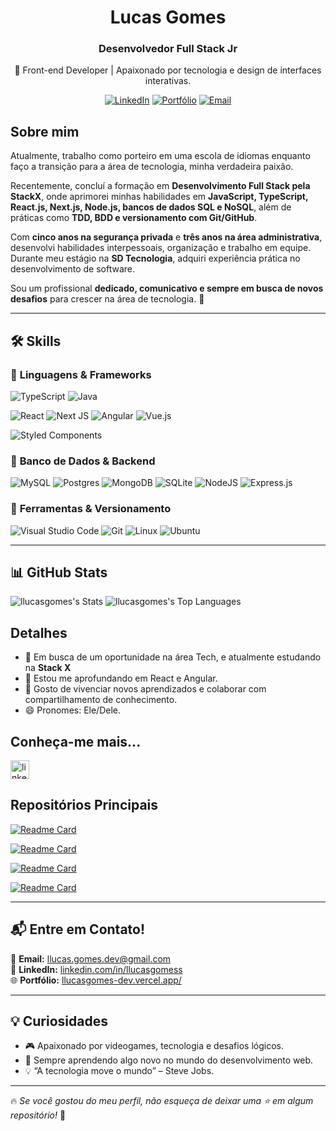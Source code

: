 <h1 align="center">Lucas Gomes</h1>
<h3 align="center">Desenvolvedor Full Stack Jr</h3>

<p align="center">
  🚀 Front-end Developer | Apaixonado por tecnologia e design de interfaces interativas.
</p>

<p align="center">
  <a href="https://www.linkedin.com/in/llucasgomess" target="_blank"><img src="https://img.shields.io/badge/LinkedIn-0077B5?style=for-the-badge&logo=linkedin&logoColor=white" alt="LinkedIn"></a>
  <a href="https://llucasgomes-dev.vercel.app" target="_blank"><img src="https://img.shields.io/badge/Portfolio-FF5722?style=for-the-badge&logo=Firefox-Browser&logoColor=white" alt="Portfólio"></a>
  <a href="mailto:llucas.gomes.dev@gmail.com"><img src="https://img.shields.io/badge/Email-D14836?style=for-the-badge&logo=gmail&logoColor=white" alt="Email"></a>
</p>

## Sobre mim  

Atualmente, trabalho como porteiro em uma escola de idiomas enquanto faço a transição para a área de tecnologia, minha verdadeira paixão.  

Recentemente, concluí a formação em **Desenvolvimento Full Stack pela StackX**, onde aprimorei minhas habilidades em **JavaScript, TypeScript, React.js, Next.js, Node.js, bancos de dados SQL e NoSQL**, além de práticas como **TDD, BDD e versionamento com Git/GitHub**.  

Com **cinco anos na segurança privada** e **três anos na área administrativa**, desenvolvi habilidades interpessoais, organização e trabalho em equipe. Durante meu estágio na **SD Tecnologia**, adquiri experiência prática no desenvolvimento de software.  

Sou um profissional **dedicado, comunicativo e sempre em busca de novos desafios** para crescer na área de tecnologia. 🚀

---

## 🛠 Skills  

### 🔹 **Linguagens & Frameworks**  

![TypeScript](https://img.shields.io/badge/typescript-%23007ACC.svg?style=for-the-badge&logo=typescript&logoColor=white)
![Java](https://img.shields.io/badge/Java-ED8B00?style=for-the-badge&logo=java&logoColor=white)

![React](https://img.shields.io/badge/React-20232A?style=for-the-badge&logo=react&logoColor=61DAFB)
![Next JS](https://img.shields.io/badge/Next-black?style=for-the-badge&logo=next.js&logoColor=white)
![Angular](https://img.shields.io/badge/Angular-DD0031?style=for-the-badge&logo=angular&logoColor=white)
![Vue.js](https://img.shields.io/badge/vuejs-%2335495e.svg?style=for-the-badge&logo=vuedotjs&logoColor=%234FC08D)

![Styled Components](https://img.shields.io/badge/styled--components-DB7093?style=for-the-badge&logo=styled-components&logoColor=white)


### 🔹 **Banco de Dados & Backend**  
![MySQL](https://img.shields.io/badge/MySQL-00000F?style=for-the-badge&logo=mysql&logoColor=white)
![Postgres](https://img.shields.io/badge/postgres-%23316192.svg?style=for-the-badge&logo=postgresql&logoColor=white)
![MongoDB](https://img.shields.io/badge/MongoDB-%234ea94b.svg?style=for-the-badge&logo=mongodb&logoColor=white)
![SQLite](https://img.shields.io/badge/sqlite-%2307405e.svg?style=for-the-badge&logo=sqlite&logoColor=white)
![NodeJS](https://img.shields.io/badge/node.js-6DA55F?style=for-the-badge&logo=node.js&logoColor=white)
![Express.js](https://img.shields.io/badge/express.js-%23404d59.svg?style=for-the-badge&logo=express&logoColor=%2361DAFB)

### 🔹 **Ferramentas & Versionamento**  
![Visual Studio Code](https://img.shields.io/badge/Visual%20Studio%20Code-0078d7.svg?style=for-the-badge&logo=visual-studio-code&logoColor=white)
![Git](https://img.shields.io/badge/Git-E34F26?style=for-the-badge&logo=git&logoColor=white)
![Linux](https://img.shields.io/badge/Linux-E34F26?style=for-the-badge&logo=linux&logoColor=black)
![Ubuntu](https://img.shields.io/badge/Ubuntu-E95420?style=for-the-badge&logo=ubuntu&logoColor=white)

---

## 📊 **GitHub Stats**


 ![llucasgomes's Stats](https://github-readme-stats.vercel.app/api?username=llucasgomess&theme=radical&show_icons=true&hide_border=true&count_private=true) ![llucasgomes's Top Languages](https://github-readme-stats.vercel.app/api/top-langs/?username=llucasgomes&theme=radical&show_icons=true&hide_border=true&layout=compact)

 <!-- [![GitHub Streak](https://streak-stats.demolab.com?user=llucasgomess&theme=radical&locale=pt_BR)](https://git.io/streak-stats) -->




## Detalhes

- 🔭 Em busca de um oportunidade na área Tech, e atualmente estudando na <strong>Stack X</strong>
- 🌱 Estou me aprofundando em React e Angular.
- 🤗 Gosto de vivenciar novos aprendizados e colaborar com compartilhamento de conhecimento.
- 😄 Pronomes: Ele/Dele.


## Conheça-me mais...

[<img src='https://img.shields.io/badge/LinkedIn-0077B5?style=for-the-badge&logo=linkedin&logoColor=white' alt='linkedin' height='30'>](https://www.linkedin.com/in/llucasgomess/)

## Repositórios Principais



[![Readme Card](https://github-readme-stats.vercel.app/api/pin/?username=llucasgomes&repo=new-portiflio-reactjs&theme=dark)](https://github.com/llucasgomes/new-portiflio-reactjs)

[![Readme Card](https://github-readme-stats.vercel.app/api/pin/?username=llucasgomes&repo=blog-challenge&theme=dark)](https://github.com/blog-challenge)

[![Readme Card](https://github-readme-stats.vercel.app/api/pin/?username=llucasgomes&repo=Jordan-Shoes&theme=dark)](https://github.com/llucasgomes/Jordan-Shoes)

[![Readme Card](https://github-readme-stats.vercel.app/api/pin/?username=llucasgomes&repo=api-msql&theme=dark)](https://github.com/llucasgomes/api-msql)

<!-- [![Readme Card](https://github-readme-stats.vercel.app/api/pin/?username=llucasgomes&repo=Site-Sushi&theme=dark)](https://github.com/llucasgomes/Site-Sushi) -->
---

## 📬 **Entre em Contato!**
📩 **Email:** [llucas.gomes.dev@gmail.com](mailto:llucas.gomes.dev@gmail.com)  
💼 **LinkedIn:** [linkedin.com/in/llucasgomess](https://www.linkedin.com/in/llucasgomess)  
🌐 **Portfólio:** [llucasgomes-dev.vercel.app/](https://llucasgomes-dev.vercel.app/)  

---

## 💡 **Curiosidades**
- 🎮 Apaixonado por videogames, tecnologia e desafios lógicos.  
- 📖 Sempre aprendendo algo novo no mundo do desenvolvimento web.  
- 💡 “A tecnologia move o mundo” – Steve Jobs.  

---

🔥 *Se você gostou do meu perfil, não esqueça de deixar uma ⭐ em algum repositório!* 🚀  
